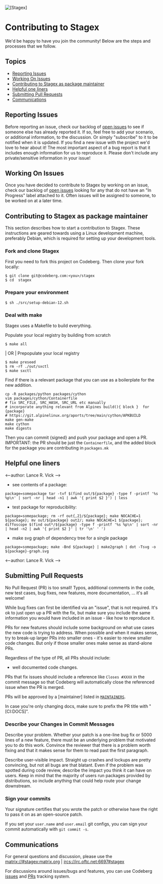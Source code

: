 ![[Stage<sup>x</sup>]](https://codeberg.org/repo-avatars/02eca12ad01b1b867ca7708117645b4d9791a7f7a30abd6d8e1dc20900f7b0d7)
# Contributing to Stagex 

We'd be happy to have you join the community! 
Below are the steps and processes that we follow.

## Topics

* [Reporting Issues](#reporting-issues)
* [Working On Issues](#working-on-issues)
* [Contributing to Stagex as package maintainer](#contributing-to-stagex-as-package-maintainer)
* [Helpful one liners](#helpful-one-liners)
* [Submitting Pull Requests](#submitting-pull-requests)
* [Communications](#communications)

## Reporting Issues

Before reporting an issue, check our backlog of
[open issues](https://codeberg.org/stagex/stagex/issues)
to see if someone else has already reported it. If so, feel free to add
your scenario, or additional information, to the discussion. Or simply
"subscribe" to it to be notified when it is updated.
If you find a new issue with the project we'd love to hear about it! The most
important aspect of a bug report is that it includes enough information for
us to reproduce it. 
Please don't include any private/sensitive information in your issue!

## Working On Issues

Once you have decided to contribute to Stagex by working on an issue, check our
backlog of [open issues](https://codeberg.org/stagex/stagex/issues) looking
for any that do not have an "In Progress" label attached to it.  Often issues
will be assigned to someone, to be worked on at a later time.

## Contributing to Stagex as package maintainer 

This section describes how to start a contribution to Stagex. 
These instructions are geared towards using a Linux development machine,
preferably Debian, which is required for setting up your development tools.

### Fork and clone Stagex 

First you need to fork this project on Codeberg.
Then clone your fork locally:
```shell
$ git clone git@codeberg.com:<you>/stagex 
$ cd  stagex
```

### Prepare your environment
```
$ sh ./src/setup-debian-12.sh
```

### Deal with make

Stagex uses a Makefile to build everything.

Populate your local registry by building from scratch
```shell
$ make all
```
|
OR
|
Prepopulate your local registry
```shell
$ make preseed 
$ rm -rf ./out/sxctl
$ make sxctl
```

Find if there is a relevant package that you can use as a boilerplate for the 
new addition.
```
cp -R packages/python packages/cython
vim packages/cython/Containerfile
# fix SRC_FILE, SRC_HASH, SRC_URL etc manually
# incorporate anything relevant from Alpines build(){ block }  for {package} 
# https://git.alpinelinux.org/aports/tree/main/cython/APKBUILD
make gen-make
make cython
make digests 
```

Then you can commit {signed} and push your package and open a PR.
IMPORTANT: the PR should be just the `Containerfile`, and the added block for
the package you are contributing in `packages.mk`

## Helpful one liners
<--author: Lance R. Vick -->

- see contents of a package:
```
package=somepackage tar -tvf $(find out/${package} -type f -printf '%s %p\n' | sort -nr | head -n1 | awk '{ print $2 }') | less
```

- test package for reproducibility:
```
package=somepackage; rm -rf out{,2}/${package}; make NOCACHE=1 ${package}; mv out/${package} out2/; make NOCACHE=1 ${package}; diffoscope $(find out*/${package} -type f -printf '%s %p\n' | sort -nr | head -n2 | awk '{ print $2 }' | tr '\n' ' ')
```

- make svg graph of dependency tree for a single package
```
package=somepackage; make -Bnd ${package} | make2graph | dot -Tsvg -o ${package}-graph.svg
```
<--author: Lance R. Vick -->

## Submitting Pull Requests

No Pull Request (PR) is too small! Typos, additional comments in the code,
new test cases, bug fixes, new features, more documentation, ... it's all
welcome!

While bug fixes can first be identified via an "issue", that is not required.
It's ok to just open up a PR with the fix, but make sure you include the same
information you would have included in an issue - like how to reproduce it.

PRs for new features should include some background on what use cases the
new code is trying to address. When possible and when it makes sense, try to break-up
larger PRs into smaller ones - it's easier to review smaller
code changes. But only if those smaller ones make sense as stand-alone PRs.

Regardless of the type of PR, all PRs should include:
* well documented code changes.

PRs that fix issues should include a reference like `Closes #XXXX` in the
commit message so that Codeberg will automatically close the referenced issue
when the PR is merged.

PRs will be approved by a [maintainer] listed in [`MAINTAINERS`](MAINTAINERS).

In case you're only changing docs, make sure to prefix the PR title with
"[CI:DOCS]". 

### Describe your Changes in Commit Messages

Describe your problem. Whether your patch is a one-line bug fix or 5000 lines
of a new feature, there must be an underlying problem that motivated you to do
this work. Convince the reviewer that there is a problem worth fixing and that
it makes sense for them to read past the first paragraph.

Describe user-visible impact. Straight up crashes and lockups are pretty
convincing, but not all bugs are that blatant. Even if the problem was spotted
during code review, describe the impact you think it can have on users. Keep in
mind that the majority of users run packages provided by distributions, so
include anything that could help route your change downstream.

### Sign your commits

Your signature certifies that you wrote the patch or otherwise have the right to pass
it on as an open-source patch.

If you set your `user.name` and `user.email` git configs, you can sign your
commit automatically with `git commit -s`.


## Communications

For general questions and discussion, please use the
[matrix://#stagex:matrix.org](https://matrix.to/#/#stagex:matrix.org) | [ircs://irc.oftc.net:6697#stagex](https://webchat.oftc.net/?channels=stagex&uio=MT11bmRlZmluZWQmMTE9MTk14d)

For discussions around issues/bugs and features, you can use Codeberg 
[issues](https://codeberg.org/stagex/stagex/issues)
and
[PRs](https://codeberg.org/stagex/stagex/pulls)
tracking system.

